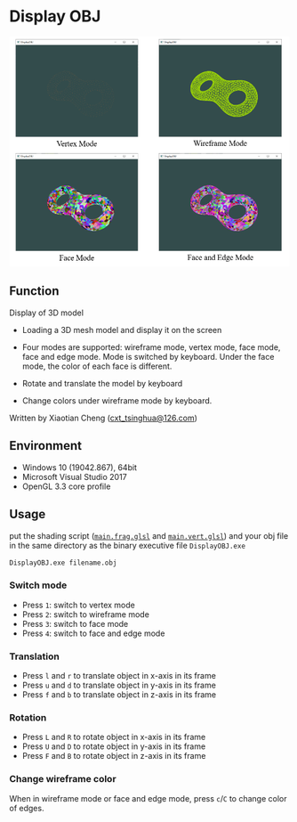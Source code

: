 # Display OBJ

![mode](figs/modes.PNG)
## Function
Display of 3D model

* Loading a 3D mesh model and display it on the screen

* Four modes are supported: wireframe mode, vertex mode, face mode, face and edge mode.  Mode is switched by keyboard. Under the face mode, the color of each face is different.

* Rotate and translate the model by keyboard

* Change colors under wireframe mode by keyboard.

Written by Xiaotian Cheng (cxt_tsinghua@126.com)

## Environment
* Windows 10 (19042.867), 64bit
* Microsoft Visual Studio 2017 
* OpenGL 3.3 core profile

## Usage
put the shading script ([`main.frag.glsl`](data/main.frag.glsl) and [`main.vert.glsl`](data/main.vert.glsl)) and your obj file in the same directory as the binary executive file `DisplayOBJ.exe`
```cmd
DisplayOBJ.exe filename.obj
```

### Switch mode
* Press `1`: switch to vertex mode
* Press `2`: switch to wireframe mode
* Press `3`: switch to face mode
* Press `4`: switch to face and edge mode

### Translation
* Press `l` and `r` to translate object in x-axis in its frame
* Press `u` and `d` to translate object in y-axis in its frame
* Press `f` and `b` to translate object in z-axis in its frame

### Rotation
* Press `L` and `R` to rotate object in x-axis in its frame
* Press `U` and `D` to rotate object in y-axis in its frame
* Press `F` and `B` to rotate object in z-axis in its frame

### Change wireframe color
When in wireframe mode or face and edge mode, press `c`/`C` to change color of edges.